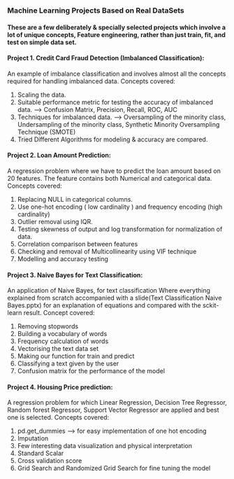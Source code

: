 ### Machine Learning Projects Based on Real DataSets

#### These are a few deliberately & specially selected projects which involve a lot of unique concepts, Feature engineering, rather than just train, fit, and test on simple data set.
#### Project 1. Credit Card Fraud Detection (Imbalanced Classification):
An example of imbalance classification and involves almost all the concepts required for handling imbalanced data. Concepts covered:
1) Scaling the data.
2) Suitable performance metric for testing the accuracy of imbalanced data. --> Confusion Matrix, Precision, Recall, ROC, AUC
3) Techniques for imbalanced data. --> Oversampling of the minority class, Undersampling of the minority class, Synthetic Minority Oversampling Technique (SMOTE)
4) Tried Different Algorithms for modeling & accuracy are compared.
#### Project 2. Loan Amount Prediction: 
A regression problem where we have to predict the loan amount based on 20 features. The feature contains both Numerical and categorical data. Concepts covered:
1) Replacing NULL in categorical columns.
2) Use one-hot encoding ( low cardinality ) and frequency encoding (high cardinality)
3) Outlier removal using IQR.
4) Testing skewness of output and log transformation for normalization of data.
5) Correlation comparison between features
5) Checking and removal of Multicollinearity using VIF technique
6) Modelling and accuracy testing 
#### Project 3. Naive Bayes for Text Classification:
An application of  Naive Bayes, for text classification Where everything explained from scratch accompanied with a slide(Text Classification Naive Bayes.pptx) for an explanation of equations and compared with the sckit-learn result. Concept covered:
1) Removing stopwords
2) Building a vocabulary of words
3) Frequency calculation of words
4) Vectorising the text data set
5) Making our function for train and predict 
6) Classifying a text given by the user
7) Confusion matrix for the performance of the model
#### Project 4. Housing Price prediction:
A regression problem for which Linear Regression, Decision Tree Regressor, Random forest Regressor, Support Vector Regressor are applied and best one is selected.
Concepts covered:
1) pd.get_dummies --> for easy implementation of  one hot encoding
2) Imputation
2) Few interesting data visualization and physical interpretation
3) Standard Scalar
4) Cross validation score
5) Grid Search and Randomized Grid Search for fine tuning the model
